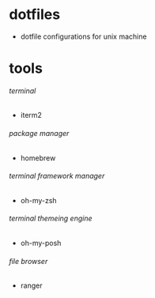 # dotfiles
- dotfile configurations for unix machine

# tools
###### terminal
- iterm2
###### package manager
- homebrew
###### terminal framework manager
- oh-my-zsh
###### terminal themeing engine
- oh-my-posh
###### file browser
- ranger

